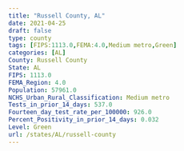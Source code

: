 ```yaml
---
title: "Russell County, AL"
date: 2021-04-25
draft: false
type: county
tags: [FIPS:1113.0,FEMA:4.0,Medium metro,Green]
categories: [AL]
County: Russell County
State: AL
FIPS: 1113.0
FEMA_Region: 4.0
Population: 57961.0
NCHS_Urban_Rural_Classification: Medium metro
Tests_in_prior_14_days: 537.0
Fourteen_day_test_rate_per_100000: 926.0
Percent_Positivity_in_prior_14_days: 0.032
Level: Green
url: /states/AL/russell-county
---
```



